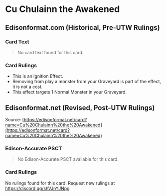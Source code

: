 # Cu Chulainn the Awakened

## Edisonformat.com (Historical, Pre-UTW Rulings)

### Card Text

> No card text found for this card.

### Card Rulings

*   This is an Ignition Effect.
*   Removing from play a monster from your Graveyard is part of the effect, it is not a cost.
*   This effect targets 1 Normal Monster in your Graveyard.

## Edisonformat.net (Revised, Post-UTW Rulings)

Source: [https://edisonformat.net/card?name=Cu%20Chulainn%20the%20Awakened](https://edisonformat.net/card?name=Cu%20Chulainn%20the%20Awakened)

### Edison-Accurate PSCT

> No Edison-Accurate PSCT available for this card.

### Card Rulings

No rulings found for this card. Request new rulings at https://discord.gg/shVJnYJNpg
            